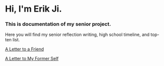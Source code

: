 # Hi, I'm Erik Ji.
### This is documentation of my senior project.

Here you will find my senior reflection writing, high school timeline, and top-ten list.

[A Letter to a Friend](_posts/lettertoafriend.md)

[A Letter to My Former Self](_posts/lettertoformerself.md)